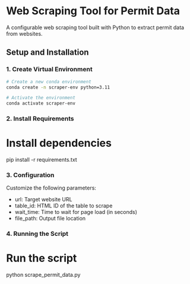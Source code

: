 # Web Scraping Tool for Permit Data

A configurable web scraping tool built with Python to extract permit data from websites.

## Setup and Installation

### 1. Create Virtual Environment
```bash
# Create a new conda environment
conda create -n scraper-env python=3.11

# Activate the environment
conda activate scraper-env
```
### 2. Install Requirements
# Install dependencies
pip install -r requirements.txt

### 3. Configuration 

Customize the following parameters:
 - url: Target website URL
 - table_id: HTML ID of the table to scrape
 - wait_time: Time to wait for page load (in seconds)
 - file_path: Output file location

### 4. Running the Script 

# Run the script
python scrape_permit_data.py
